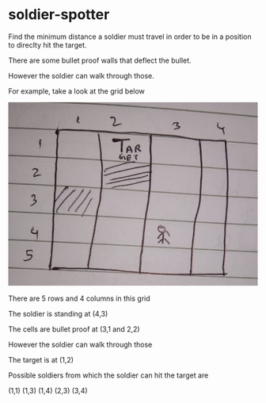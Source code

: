 # soldier-spotter
Find the minimum distance a soldier must travel in order to be in a position to direclty hit the target.

There are some bullet proof walls that deflect the bullet.

However the soldier can walk through those.


For example, take a look at the grid below

![sample grid](https://raw.githubusercontent.com/ashhadulislam/soldier-spotter/master/img2.jpg)


There are 5 rows and 4 columns in this grid

The soldier is standing at (4,3)

The cells are bullet proof at (3,1 and 2,2)

However the soldier can walk through those

The target is at (1,2)

Possible soldiers from which the soldier can hit the target are

(1,1)
(1,3)
(1,4)
(2,3)
(3,4)

